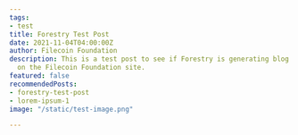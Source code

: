 ```yaml
---
tags:
- test
title: Forestry Test Post
date: 2021-11-04T04:00:00Z
author: Filecoin Foundation
description: This is a test post to see if Forestry is generating blog content correctly
  on the Filecoin Foundation site.
featured: false
recommendedPosts:
- forestry-test-post
- lorem-ipsum-1
image: "/static/test-image.png"

---
```

